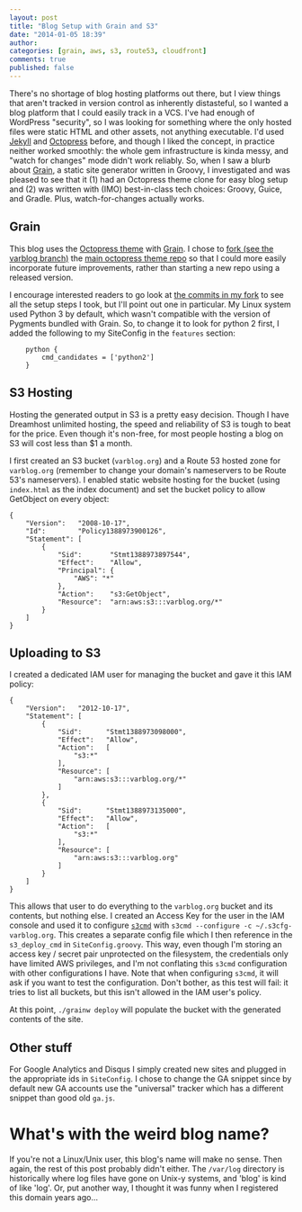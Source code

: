 ```yaml
---
layout: post
title: "Blog Setup with Grain and S3"
date: "2014-01-05 18:39"
author:
categories: [grain, aws, s3, route53, cloudfront]
comments: true
published: false
---
```


There's no shortage of blog hosting platforms out there, but I view things that aren't tracked in version control as inherently distasteful, so I wanted a blog platform that I could easily track in a VCS. I've had enough of WordPress "security", so I was looking for something where the only hosted files were static HTML and other assets, not anything executable. I'd used [Jekyll](http://jekyllrb.com/) and [Octopress](http://octopress.org/docs/) before, and though I liked the concept, in practice neither worked smoothly: the whole gem infrastructure is kinda messy, and "watch for changes" mode didn't work reliably. So, when I saw a blurb about [Grain](http://sysgears.com/grain/), a static site generator written in Groovy, I investigated and was pleased to see that it (1) had an Octopress theme clone for easy blog setup and (2) was written with (IMO) best-in-class tech choices: Groovy, Guice, and Gradle. Plus, watch-for-changes actually works.

## Grain

This blog uses the [Octopress theme](http://sysgears.com/grain/themes/octopress/) with [Grain](http://sysgears.com/grain/). I chose to [fork (see the varblog branch)](https://github.com/marshallpierce/grain-theme-octopress) the [main octopress theme repo](https://github.com/sysgears/grain-theme-octopress) so that I could more easily incorporate future improvements, rather than starting a new repo using a released version.

I encourage interested readers to go look at [the commits in my fork](https://github.com/marshallpierce/grain-theme-octopress/commits/varblog) to see all the setup steps I took, but I'll point out one in particular. My Linux system used Python 3 by default, which wasn't compatible with the version of Pygments bundled with Grain. So, to change it to look for python 2 first, I added the following to my SiteConfig in the `features` section:

```
    python {
        cmd_candidates = ['python2']
    }
```

## S3 Hosting

Hosting the generated output in S3 is a pretty easy decision. Though I have Dreamhost unlimited hosting, the speed and reliability of S3 is tough to beat for the price. Even though it's non-free, for most people hosting a blog on S3 will cost less than $1 a month.

I first created an S3 bucket (`varblog.org`) and a Route 53 hosted zone for `varblog.org` (remember to change your domain's nameservers to be Route 53's nameservers). I enabled static website hosting for the bucket (using `index.html` as the index document) and set the bucket policy to allow GetObject on every object:

```
{
    "Version":   "2008-10-17",
    "Id":        "Policy1388973900126",
    "Statement": [
        {
            "Sid":       "Stmt1388973897544",
            "Effect":    "Allow",
            "Principal": {
                "AWS": "*"
            },
            "Action":    "s3:GetObject",
            "Resource":  "arn:aws:s3:::varblog.org/*"
        }
    ]
}
```

## Uploading to S3

I created a dedicated IAM user for managing the bucket and gave it this IAM policy:

```
{
    "Version":   "2012-10-17",
    "Statement": [
        {
            "Sid":      "Stmt1388973098000",
            "Effect":   "Allow",
            "Action":   [
                "s3:*"
            ],
            "Resource": [
                "arn:aws:s3:::varblog.org/*"
            ]
        },
        {
            "Sid":      "Stmt1388973135000",
            "Effect":   "Allow",
            "Action":   [
                "s3:*"
            ],
            "Resource": [
                "arn:aws:s3:::varblog.org"
            ]
        }
    ]
}
```

This allows that user to do everything to the `varblog.org` bucket and its contents, but nothing else. I created an Access Key for the user in the IAM console and used it to configure [`s3cmd`](http://s3tools.org/s3cmd) with `s3cmd --configure -c ~/.s3cfg-varblog.org`. This creates a separate config file which I then reference in the `s3_deploy_cmd` in `SiteConfig.groovy`. This way, even though I'm storing an access key / secret pair unprotected on the filesystem, the credentials only have limited AWS privileges, and I'm not conflating this `s3cmd` configuration with other configurations I have. Note that when configuring `s3cmd`, it will ask if you want to test the configuration. Don't bother, as this test will fail: it tries to list all buckets, but this isn't allowed in the IAM user's policy.

At this point, `./grainw deploy` will populate the bucket with the generated contents of the site.

## Other stuff
For Google Analytics and Disqus I simply created new sites and plugged in the appropriate ids in `SiteConfig`. I chose to change the GA snippet since by default new GA accounts use the "universal" tracker which has a different snippet than good old `ga.js`.

# What's with the weird blog name?

If you're not a Linux/Unix user, this blog's name will make no sense. Then again, the rest of this post probably didn't either. The `/var/log` directory is historically where log files have gone on Unix-y systems, and 'blog' is kind of like 'log'. Or, put another way, I thought it was funny when I registered this domain years ago...